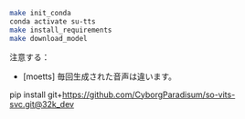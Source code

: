 ```bash
make init_conda
conda activate su-tts
make install_requirements
make download_model

```

注意する： 
- [moetts] 毎回生成された音声は違います。


pip install git+https://github.com/CyborgParadisum/so-vits-svc.git@32k_dev 
